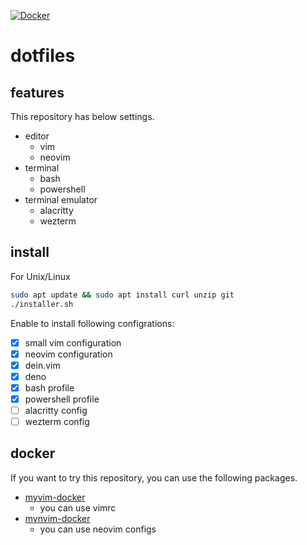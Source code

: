 [![Docker](https://github.com/upnt/dotfiles/actions/workflows/docker-publish.yml/badge.svg?branch=main)](https://github.com/upnt/dotfiles/actions/workflows/docker-publish.yml)

# dotfiles
## features
This repository has below settings.
- editor
    - vim
    - neovim
- terminal
    - bash
    - powershell
- terminal emulator
    - alacritty
    - wezterm

## install
For Unix/Linux
```bash
sudo apt update && sudo apt install curl unzip git
./installer.sh
```

Enable to install following configrations:
- [x] small vim configuration
- [x] neovim configuration
- [x] dein.vim
- [x] deno
- [x] bash profile
- [x] powershell profile
- [ ] alacritty config
- [ ] wezterm config

## docker
If you want to try this repository, you can use the following packages.
- [myvim-docker](https://github.com/upnt/dotfiles/pkgs/container/myvim-docker)
  - you can use vimrc
- [mynvim-docker](https://github.com/upnt/dotfiles/pkgs/container/mynvim-docker)
  - you can use neovim configs

